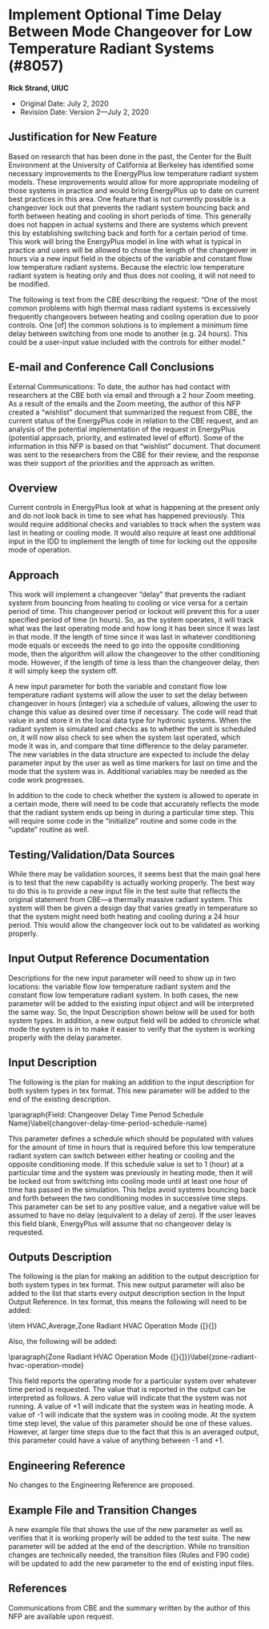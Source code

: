 Implement Optional Time Delay Between Mode Changeover for Low Temperature Radiant Systems (#8057)
================

**Rick Strand, UIUC**

 - Original Date: July 2, 2020
 - Revision Date: Version 2—July 2, 2020
 

## Justification for New Feature ##

Based on research that has been done in the past, the Center for the Built Environment at the University of California at Berkeley has identified some necessary improvements to the EnergyPlus low temperature radiant system models.  These improvements would allow for more appropriate modeling of those systems in practice and would bring EnergyPlus up to date on current best practices in this area.  One feature that is not currently possible is a changeover lock out that prevents the radiant system bouncing back and forth between heating and cooling in short periods of time.  This generally does not happen in actual systems and there are systems which prevent this by establishing switching back and forth for a certain period of time.  This work will bring the EnergyPlus model in line with what is typical in practice and users will be allowed to chose the length of the changeover in hours via a new input field in the objects of the variable and constant flow low temperature radiant systems.  Because the electric low temperature radiant system is heating only and thus does not cooling, it will not need to be modified.

The following is text from the CBE describing the request: “One of the most common problems with high thermal mass radiant systems is excessively frequently changeovers between heating and cooling operation due to poor controls. One [of] the common solutions is to implement a minimum time delay between switching from one mode to another (e.g. 24 hours). This could be a user-input value included with the controls for either model.”

## E-mail and  Conference Call Conclusions ##

External Communications: To date, the author has had contact with researchers at the CBE both via email and through a 2 hour Zoom meeting.  As a result of the emails and the Zoom meeting, the author of this NFP created a “wishlist” document that summarized the request from CBE, the current status of the EnergyPlus code in relation to the CBE request, and an analysis of the potential implementation of the request in EnergyPlus (potential approach, priority, and estimated level of effort).  Some of the information in this NFP is based on that “wishlist” document.  That document was sent to the researchers from the CBE for their review, and the response was their support of the priorities and the approach as written.


## Overview ##

Current controls in EnergyPlus look at what is happening at the present only and do not look back in time to see what has happened previously.  This would require additional checks and variables to track when the system was last in heating or cooling mode.  It would also require at least one additional input in the IDD to implement the length of time for locking out the opposite mode of operation.

## Approach ##

This work will implement a changeover “delay” that prevents the radiant system from bouncing from heating to cooling or vice versa for a certain period of time.  This changeover period or lockout will prevent this for a user specified period of time (in hours).  So, as the system operates, it will track what was the last operating mode and how long it has been since it was last in that mode.  If the length of time since it was last in whatever conditioning mode equals or exceeds the need to go into the opposite conditioning mode, then the algorithm will allow the changeover to the other conditioning mode.  However, if the length of time is less than the changeover delay, then it will simply keep the system off.

A new input parameter for both the variable and constant flow low temperature radiant systems will allow the user to set the delay between changeover in hours (integer) via a schedule of values, allowing the user to change this value as desired over time if necessary.  The code will read that value in and store it in the local data type for hydronic systems.  When the radiant system is simulated and checks as to whether the unit is scheduled on, it will now also check to see when the system last operated, which mode it was in, and compare that time difference to the delay parameter.  The new variables in the data structure are expected to include the delay parameter input by the user as well as time markers for last on time and the mode that the system was in.  Additional variables may be needed as the code work progresses.

In addition to the code to check whether the system is allowed to operate in a certain mode, there will need to be code that accurately reflects the mode that the radiant system ends up being in during a particular time step.  This will require some code in the “initialize” routine and some code in the “update” routine as well.

## Testing/Validation/Data Sources ##

While there may be validation sources, it seems best that the main goal here is to test that the new capability is actually working properly.  The best way to do this is to provide a new input file in the test suite that reflects the original statement from CBE—a thermally massive radiant system.  This system will then be given a design day that varies greatly in temperature so that the system might need both heating and cooling during a 24 hour period.  This would allow the changeover lock out to be validated as working properly.

## Input Output Reference Documentation ##

Descriptions for the new input parameter will need to show up in two locations: the variable flow low temperature radiant system and the constant flow low temperature radiant system.  In both cases, the new parameter will be added to the existing input object and will be interpreted the same way.  So, the Input Description shown below will be used for both system types.  In addition, a new output field will be added to chronicle what mode the system is in to make it easier to verify that the system is working properly with the delay parameter.

## Input Description ##

The following is the plan for making an addition to the input description for both system types in tex format.  This new parameter will be added to the end of the existing description.

\paragraph{Field: Changeover Delay Time Period Schedule Name}\label{changover-delay-time-period-schedule-name}

This parameter defines a schedule which should be populated with values for the amount of time in hours that is required before this low temperature radiant system can switch between either heating or cooling and the opposite conditioning mode.  If this schedule value is set to 1 (hour) at a particular time and the system was previously in heating mode, then it will be locked out from switching into cooling mode until at least one hour of time has passed in the simulation.  This helps avoid systems bouncing back and forth between the two conditioning modes in successive time steps.  This parameter can be set to any positive value, and a negative value will be assumed to have no delay (equivalent to a delay of zero).  If the user leaves this field blank, EnergyPlus will assume that no changeover delay is requested.

## Outputs Description ##

The following is the plan for making an addition to the output description for both system types in tex format.  This new output parameter will also be added to the list that starts every output description section in the Input Output Reference.  In tex format, this means the following will need to be added:

\item
    HVAC,Average,Zone Radiant HVAC Operation Mode {[}{]}

Also, the following will be added:

\paragraph{Zone Radiant HVAC Operation Mode {[}{]}}\label{zone-radiant-hvac-operation-mode}

This field reports the operating mode for a particular system over whatever time period is requested.  The value that is reported in the output can be interpreted as follows.  A zero value will indicate that the system was not running.  A value of +1 will indicate that the system was in heating mode.  A value of -1 will indicate that the system was in cooling mode.  At the system time step level, the value of this parameter should be one of these values.  However, at larger time steps due to the fact that this is an averaged output, this parameter could have a value of anything between -1 and +1.

## Engineering Reference ##

No changes to the Engineering Reference are proposed.

## Example File and Transition Changes ##

A new example file that shows the use of the new parameter as well as verifies that it is working properly will be added to the test suite.  The new parameter will be added at the end of the description.  While no transition changes are technically needed, the transition files (Rules and F90 code) will be updated to add the new parameter to the end of existing input files.

## References ##

Communications from CBE and the summary written by the author of this NFP are available upon request.



